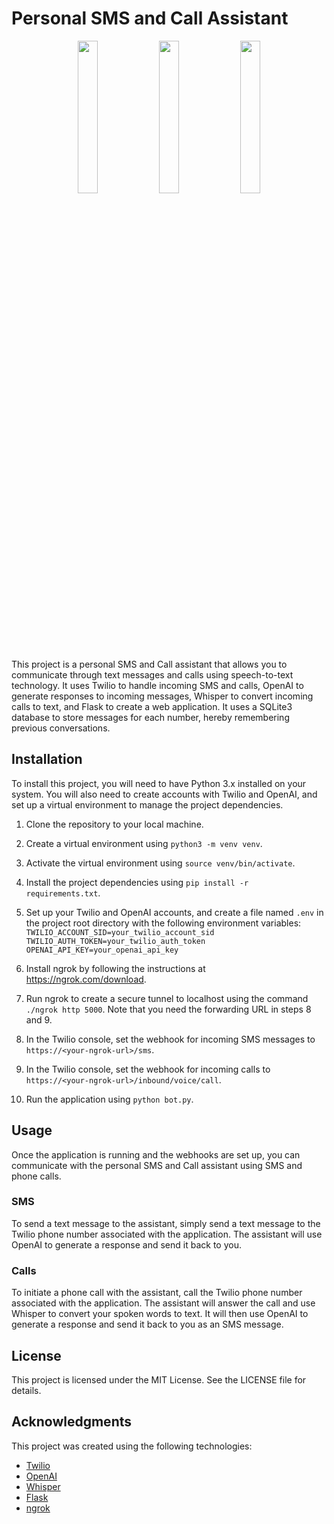 # Personal SMS and Call Assistant

<p align="center"><img src="https://user-images.githubusercontent.com/26939682/224476548-6e29835c-b85d-4f03-bbdd-ad0009b04411.PNG" width="25%"/> <img src="https://user-images.githubusercontent.com/26939682/224476640-699ac1e9-c742-4a94-bc04-bb3292a96974.PNG" width="25%"/> <img src="https://user-images.githubusercontent.com/26939682/224476641-69ed2a36-0012-436c-818e-2a3d059c7c0a.PNG" width="25%"/></p>

This project is a personal SMS and Call assistant that allows you to communicate through text messages and calls using speech-to-text technology. It uses Twilio to handle incoming SMS and calls, OpenAI to generate responses to incoming messages, Whisper to convert incoming calls to text, and Flask to create a web application. It uses a SQLite3 database to store messages for each number, hereby remembering previous conversations. 

## Installation

To install this project, you will need to have Python 3.x installed on your system. You will also need to create accounts with Twilio and OpenAI, and set up a virtual environment to manage the project dependencies.

1. Clone the repository to your local machine.
2. Create a virtual environment using `python3 -m venv venv`.
3. Activate the virtual environment using `source venv/bin/activate`.
4. Install the project dependencies using `pip install -r requirements.txt`.
5. Set up your Twilio and OpenAI accounts, and create a file named `.env` in the project root directory with the following environment variables: 
`
TWILIO_ACCOUNT_SID=your_twilio_account_sid
TWILIO_AUTH_TOKEN=your_twilio_auth_token
OPENAI_API_KEY=your_openai_api_key
`         

6. Install ngrok by following the instructions at https://ngrok.com/download.  
7. Run ngrok to create a secure tunnel to localhost using the command `./ngrok http 5000`. Note that you need the forwarding URL in steps 8 and 9.
8. In the Twilio console, set the webhook for incoming SMS messages to `https://<your-ngrok-url>/sms`.  
9. In the Twilio console, set the webhook for incoming calls to `https://<your-ngrok-url>/inbound/voice/call`.  
10. Run the application using `python bot.py`.

## Usage

Once the application is running and the webhooks are set up, you can communicate with the personal SMS and Call assistant using SMS and phone calls.

### SMS

To send a text message to the assistant, simply send a text message to the Twilio phone number associated with the application. The assistant will use OpenAI to generate a response and send it back to you.

### Calls

To initiate a phone call with the assistant, call the Twilio phone number associated with the application. The assistant will answer the call and use Whisper to convert your spoken words to text. It will then use OpenAI to generate a response and send it back to you as an SMS message.

## License

This project is licensed under the MIT License. See the LICENSE file for details.

## Acknowledgments

This project was created using the following technologies:

- [Twilio](https://www.twilio.com/)
- [OpenAI](https://openai.com/)
- [Whisper](https://whisper.ai/)
- [Flask](https://flask.palletsprojects.com/en/2.1.x/)
- [ngrok](https://ngrok.com/)
